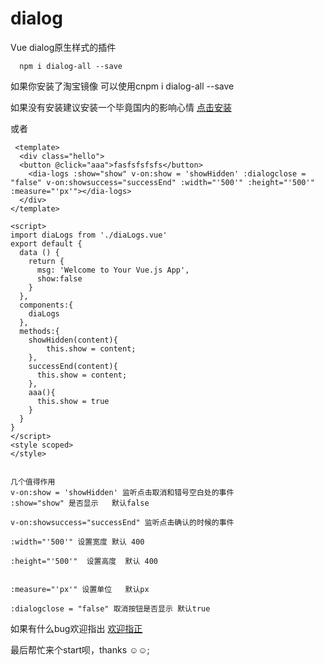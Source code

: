 # dialog 
Vue dialog原生样式的插件<br/>


```
  npm i dialog-all --save

```

 
  如果你安装了淘宝镜像 可以使用cnpm i dialog-all --save <br/>


  如果没有安装建议安装一个毕竟国内的影响心情 [点击安装](https://npm.taobao.org/)

 或者

```
 <template>
  <div class="hello">
  <button @click="aaa">fasfsfsfsfs</button>
    <dia-logs :show="show" v-on:show = 'showHidden' :dialogclose = "false" v-on:showsuccess="successEnd" :width="'500'" :height="'500'" :measure="'px'"></dia-logs>
  </div>
</template>

<script>
import diaLogs from './diaLogs.vue'
export default {
  data () {
    return {
      msg: 'Welcome to Your Vue.js App',
      show:false
    }
  },
  components:{
    diaLogs
  },
  methods:{
    showHidden(content){
        this.show = content;
    },
    successEnd(content){
      this.show = content;
    },
    aaa(){
      this.show = true
    }
  }
}
</script>
<style scoped>
</style>


```


```
几个值得作用
v-on:show = 'showHidden' 监听点击取消和错号空白处的事件
:show="show" 是否显示   默认false

v-on:showsuccess="successEnd" 监听点击确认的时候的事件

:width="'500'" 设置宽度 默认 400

:height="'500'"  设置高度  默认 400


:measure="'px'" 设置单位   默认px

:dialogclose = "false" 取消按钮是否显示 默认true
```




 如果有什么bug欢迎指出  [欢迎指正](https://github.com/zhanglongdream/dialog/issues/4)

  
   最后帮忙来个start呗，thanks ☺☺;
